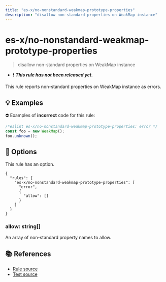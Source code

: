 ```yaml
---
title: "es-x/no-nonstandard-weakmap-prototype-properties"
description: "disallow non-standard properties on WeakMap instance"
---
```


# es-x/no-nonstandard-weakmap-prototype-properties
> disallow non-standard properties on WeakMap instance

- ❗ <badge text="This rule has not been released yet." vertical="middle" type="error"> ***This rule has not been released yet.*** </badge>

This rule reports non-standard properties on WeakMap instance as errors.

## 💡 Examples

⛔ Examples of **incorrect** code for this rule:

<eslint-playground type="bad">

```js
/*eslint es-x/no-nonstandard-weakmap-prototype-properties: error */
const foo = new WeakMap();
foo.unknown();
```

</eslint-playground>

## 🔧 Options

This rule has an option.

```jsonc
{
  "rules": {
    "es-x/no-nonstandard-weakmap-prototype-properties": [
      "error",
      {
        "allow": []
      }
    ]
  }
}
```

### allow: string[]

An array of non-standard property names to allow.

## 📚 References

- [Rule source](https://github.com/eslint-community/eslint-plugin-es-x/blob/master/lib/rules/no-nonstandard-weakmap-prototype-properties.js)
- [Test source](https://github.com/eslint-community/eslint-plugin-es-x/blob/master/tests/lib/rules/no-nonstandard-weakmap-prototype-properties.js)
